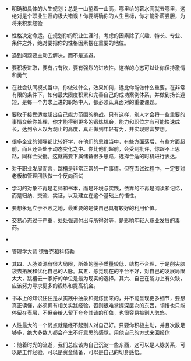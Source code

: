 - 明确和具体的人生规划；总是一山望着一山高，哪里给的薪水高就去哪里，这绝对是个职业生涯的极大错误！你要明确你的人生目标，你才能卧薪尝胆，为将来积累经验


- 性格决定命运。在规划你的职业生涯时，考虑的因素除了兴趣、特长、专业、条件之外，绝对要把你的性格因素摆在重要的地位。


- 遇到问题要主动去解决，而不是逃避。  

   
- 要积极进取，要有占有欲，要有强烈的进攻性。这样的心态可以让你保持激情和勇气

- 在社会认同模式当中，你做过什么，效果如何，远比你能做什么重要。在非常有限的条件下，如何最大限度积累和完善自己的成功案例体系，并做到扬长避短，是每一个力求上进的职场中人，都必须认真面对的重要课题。
- 要敢于接受适度超出自己能力范围的挑战。只有这样，别人才会将一些重要的事情交给你处理，你才能得到更多的锻炼机会，能力和职位才有可能快速成长，达到令人叹为观止的高度，真正做到年轻有为，并实现财富梦想。
- 很多企业的领导都比较好学，在他们的思维当中，有些方面落后，有些方面超前，而且还会处于动态变化之中。你比他们超前，会受到批评，你跟不上思路，同样会受批。这就需要下属储备很多思路，选择合适的时机进行表达。
- 对于职业发展而言，跳槽是非常正常的一件事情。但在面试过程中，一定要对老板和管理团队做一个反向面试
- 学习的对象不再是老师和书本，而是环境与实践，依靠的不再是阅读和记忆，而是归纳、交流、实证，以及建立在这个基础上的悟性。

- 要想永远立于不败之地，最重要的是使自己具有较好的利用价值。
- 交易心态过于严重，处处强调付出与所得对等，是影响年轻人职业发展的毒药。
- 

- 管理学大师  德鲁克和科特勒


- 其四、人脉资源有很大局限，所处的圈子质量较低，结构不合理，于是削尖脑袋去拓展和优化自己的人脉。其五、感觉现在的平台不好，对自己的发展局限太大，跳槽去一家好的单位是最为现实的选择。其六、自己在能力上有欠缺，应该努力寻求更多的锻炼和提高机会。
- 书本上的知识往往是从实践中抽象和提炼出来的，并不能呈现更多细节，要想真正读懂，必须拥有相关实践经验，否则很难掌握深层次的东西，领悟也只能停留在表层，不但会给人留下夸夸其谈的印象，也很容易被别人忽悠。
- 人性最大的一个弱点就是经不起别人对自己好。只要你积极主动，并且次数足够多，绝大多数人都会产生不好意思的感觉，用他自己的方式来回报你
- ：随着时光的流逝，我们总应该为自己沉淀一些东西，这可以是人脉关系，可以是工作经验，可以是资金储备，可以是自己的切身感悟。
